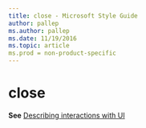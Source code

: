 ```yaml
---
title: close - Microsoft Style Guide
author: pallep
ms.author: pallep
ms.date: 11/19/2016
ms.topic: article
ms.prod = non-product-specific
---
```


# close

**See** [Describing interactions with UI](/style-guide/procedures-instructions/describing-interactions-with-ui)
